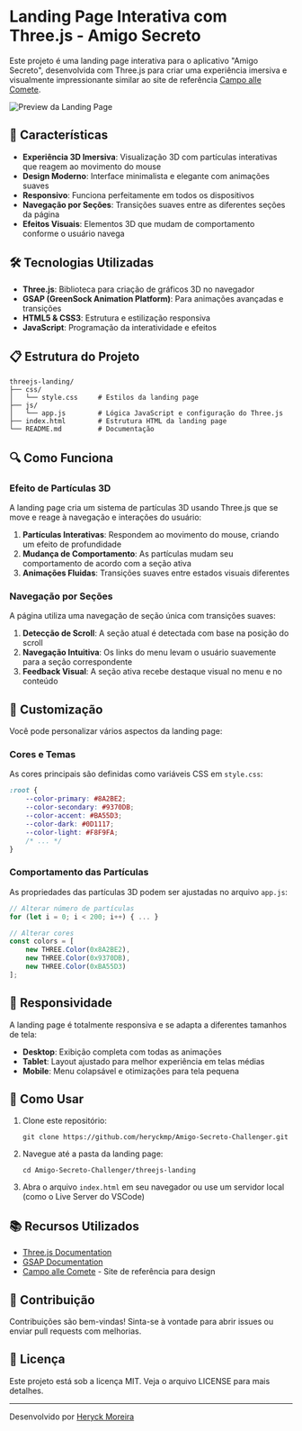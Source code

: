 # Landing Page Interativa com Three.js - Amigo Secreto

Este projeto é uma landing page interativa para o aplicativo "Amigo Secreto", desenvolvida com Three.js para criar uma experiência imersiva e visualmente impressionante similar ao site de referência [Campo alle Comete](https://www.campoallecomete.it/#!/en).

![Preview da Landing Page](https://i.imgur.com/sample-image.png)

## 🚀 Características

- **Experiência 3D Imersiva**: Visualização 3D com partículas interativas que reagem ao movimento do mouse
- **Design Moderno**: Interface minimalista e elegante com animações suaves
- **Responsivo**: Funciona perfeitamente em todos os dispositivos
- **Navegação por Seções**: Transições suaves entre as diferentes seções da página
- **Efeitos Visuais**: Elementos 3D que mudam de comportamento conforme o usuário navega

## 🛠️ Tecnologias Utilizadas

- **Three.js**: Biblioteca para criação de gráficos 3D no navegador
- **GSAP (GreenSock Animation Platform)**: Para animações avançadas e transições
- **HTML5 & CSS3**: Estrutura e estilização responsiva
- **JavaScript**: Programação da interatividade e efeitos

## 📋 Estrutura do Projeto

```
threejs-landing/
├── css/
│   └── style.css     # Estilos da landing page
├── js/
│   └── app.js        # Lógica JavaScript e configuração do Three.js
├── index.html        # Estrutura HTML da landing page
└── README.md         # Documentação
```

## 🔍 Como Funciona

### Efeito de Partículas 3D

A landing page cria um sistema de partículas 3D usando Three.js que se move e reage à navegação e interações do usuário:

1. **Partículas Interativas**: Respondem ao movimento do mouse, criando um efeito de profundidade
2. **Mudança de Comportamento**: As partículas mudam seu comportamento de acordo com a seção ativa
3. **Animações Fluidas**: Transições suaves entre estados visuais diferentes

### Navegação por Seções

A página utiliza uma navegação de seção única com transições suaves:

1. **Detecção de Scroll**: A seção atual é detectada com base na posição do scroll
2. **Navegação Intuitiva**: Os links do menu levam o usuário suavemente para a seção correspondente
3. **Feedback Visual**: A seção ativa recebe destaque visual no menu e no conteúdo

## 🎨 Customização

Você pode personalizar vários aspectos da landing page:

### Cores e Temas

As cores principais são definidas como variáveis CSS em `style.css`:

```css
:root {
    --color-primary: #8A2BE2;
    --color-secondary: #9370DB;
    --color-accent: #BA55D3;
    --color-dark: #0D1117;
    --color-light: #F8F9FA;
    /* ... */
}
```

### Comportamento das Partículas

As propriedades das partículas 3D podem ser ajustadas no arquivo `app.js`:

```javascript
// Alterar número de partículas
for (let i = 0; i < 200; i++) { ... }

// Alterar cores
const colors = [
    new THREE.Color(0x8A2BE2),
    new THREE.Color(0x9370DB),
    new THREE.Color(0xBA55D3)
];
```

## 📱 Responsividade

A landing page é totalmente responsiva e se adapta a diferentes tamanhos de tela:

- **Desktop**: Exibição completa com todas as animações
- **Tablet**: Layout ajustado para melhor experiência em telas médias
- **Mobile**: Menu colapsável e otimizações para tela pequena

## 🚀 Como Usar

1. Clone este repositório:
   ```
   git clone https://github.com/heryckmp/Amigo-Secreto-Challenger.git
   ```

2. Navegue até a pasta da landing page:
   ```
   cd Amigo-Secreto-Challenger/threejs-landing
   ```

3. Abra o arquivo `index.html` em seu navegador ou use um servidor local (como o Live Server do VSCode)

## 📚 Recursos Utilizados

- [Three.js Documentation](https://threejs.org/docs/)
- [GSAP Documentation](https://greensock.com/docs/)
- [Campo alle Comete](https://www.campoallecomete.it/#!/en) - Site de referência para design

## 🤝 Contribuição

Contribuições são bem-vindas! Sinta-se à vontade para abrir issues ou enviar pull requests com melhorias.

## 📄 Licença

Este projeto está sob a licença MIT. Veja o arquivo LICENSE para mais detalhes.

---

Desenvolvido por [Heryck Moreira](https://github.com/heryckmp)